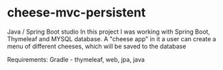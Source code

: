 # cheese-mvc-persistent
Java / Spring Boot studio
In this project I was working with Spring Boot, Thymeleaf and MYSQL database.
A "cheese app" in it a user can create a menu of different cheeses, which will 
be saved to the database


Requirements:
Gradle - thymeleaf, web, jpa, java
